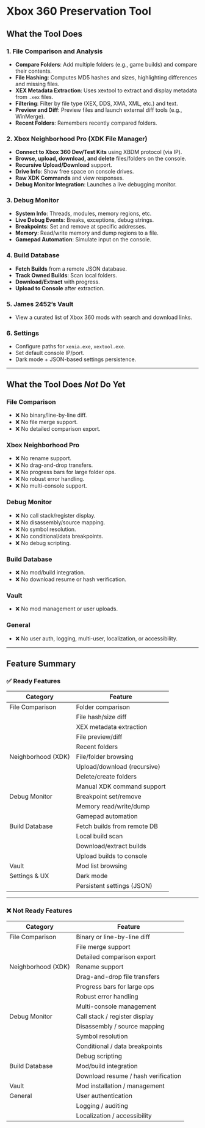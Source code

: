 # Xbox 360 Preservation Tool

## What the Tool Does

### 1. File Comparison and Analysis
- **Compare Folders**: Add multiple folders (e.g., game builds) and compare their contents.
- **File Hashing**: Computes MD5 hashes and sizes, highlighting differences and missing files.
- **XEX Metadata Extraction**: Uses xextool to extract and display metadata from `.xex` files.
- **Filtering**: Filter by file type (XEX, DDS, XMA, XML, etc.) and text.
- **Preview and Diff**: Preview files and launch external diff tools (e.g., WinMerge).
- **Recent Folders**: Remembers recently compared folders.

### 2. Xbox Neighborhood Pro (XDK File Manager)
- **Connect to Xbox 360 Dev/Test Kits** using XBDM protocol (via IP).
- **Browse, upload, download, and delete** files/folders on the console.
- **Recursive Upload/Download** support.
- **Drive Info**: Show free space on console drives.
- **Raw XDK Commands** and view responses.
- **Debug Monitor Integration**: Launches a live debugging monitor.

### 3. Debug Monitor
- **System Info**: Threads, modules, memory regions, etc.
- **Live Debug Events**: Breaks, exceptions, debug strings.
- **Breakpoints**: Set and remove at specific addresses.
- **Memory**: Read/write memory and dump regions to a file.
- **Gamepad Automation**: Simulate input on the console.

### 4. Build Database
- **Fetch Builds** from a remote JSON database.
- **Track Owned Builds**: Scan local folders.
- **Download/Extract** with progress.
- **Upload to Console** after extraction.

### 5. James 2452’s Vault
- View a curated list of Xbox 360 mods with search and download links.

### 6. Settings
- Configure paths for `xenia.exe`, `xextool.exe`.
- Set default console IP/port.
- Dark mode + JSON-based settings persistence.

---

## What the Tool Does *Not* Do Yet

### File Comparison
- ❌ No binary/line-by-line diff.
- ❌ No file merge support.
- ❌ No detailed comparison export.

### Xbox Neighborhood Pro
- ❌ No rename support.
- ❌ No drag-and-drop transfers.
- ❌ No progress bars for large folder ops.
- ❌ No robust error handling.
- ❌ No multi-console support.

### Debug Monitor
- ❌ No call stack/register display.
- ❌ No disassembly/source mapping.
- ❌ No symbol resolution.
- ❌ No conditional/data breakpoints.
- ❌ No debug scripting.

### Build Database
- ❌ No mod/build integration.
- ❌ No download resume or hash verification.

### Vault
- ❌ No mod management or user uploads.

### General
- ❌ No user auth, logging, multi-user, localization, or accessibility.

---

## Feature Summary

### ✅ Ready Features

| Category             | Feature                                |
|----------------------|-----------------------------------------|
| File Comparison      | Folder comparison                       |
|                      | File hash/size diff                     |
|                      | XEX metadata extraction                 |
|                      | File preview/diff                       |
|                      | Recent folders                          |
| Neighborhood (XDK)   | File/folder browsing                    |
|                      | Upload/download (recursive)            |
|                      | Delete/create folders                   |
|                      | Manual XDK command support              |
| Debug Monitor        | Breakpoint set/remove                   |
|                      | Memory read/write/dump                  |
|                      | Gamepad automation                      |
| Build Database       | Fetch builds from remote DB             |
|                      | Local build scan                        |
|                      | Download/extract builds                 |
|                      | Upload builds to console                |
| Vault                | Mod list browsing                       |
| Settings & UX        | Dark mode                               |
|                      | Persistent settings (JSON)              |

---

### ❌ Not Ready Features

| Category             | Feature                                |
|----------------------|-----------------------------------------|
| File Comparison      | Binary or line-by-line diff             |
|                      | File merge support                      |
|                      | Detailed comparison export              |
| Neighborhood (XDK)   | Rename support                          |
|                      | Drag-and-drop file transfers            |
|                      | Progress bars for large ops             |
|                      | Robust error handling                   |
|                      | Multi-console management                |
| Debug Monitor        | Call stack / register display           |
|                      | Disassembly / source mapping            |
|                      | Symbol resolution                       |
|                      | Conditional / data breakpoints          |
|                      | Debug scripting                         |
| Build Database       | Mod/build integration                   |
|                      | Download resume / hash verification     |
| Vault                | Mod installation / management           |
| General              | User authentication                     |
|                      | Logging / auditing                      |
|                      | Localization / accessibility            |

